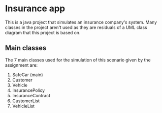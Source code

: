 # Insurance app
This is a java project that simulates an insurance company's system.
Many classes in the project aren't used as they are residuals of a UML class diagram that this project is based on.
## Main classes
The 7 main classes used for the simulation of this scenario given by the assignment are:
1. SafeCar (main)
2. Customer
3. Vehicle
4. InsurancePolicy
5. InsuranceContract
6. CustomerList
7. VehicleList
